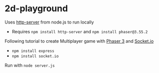 # 2d-playground

Uses [http-server](https://www.npmjs.com/package/http-server) from node.js to run locally

- Requires `npm install http-server` and `npm install phaser@3.55.2`

Following tutorial to create Multiplayer game with [Phaser 3](https://www.npmjs.com/package/phaser) and [Socket.io](https://www.npmjs.com/package/socket.io)

- `npm install express`
- `npm install socket.io`

Run with `node server.js`
